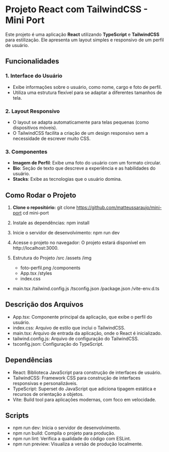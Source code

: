 # Projeto React com TailwindCSS - Mini Port

Este projeto é uma aplicação **React** utilizando **TypeScript** e **TailwindCSS** para estilização. Ele apresenta um layout simples e responsivo de um perfil de usuário.

## Funcionalidades

### 1. **Interface do Usuário**
   - Exibe informações sobre o usuário, como nome, cargo e foto de perfil.
   - Utiliza uma estrutura flexível para se adaptar a diferentes tamanhos de tela.

### 2. **Layout Responsivo**
   - O layout se adapta automaticamente para telas pequenas (como dispositivos móveis).
   - O TailwindCSS facilita a criação de um design responsivo sem a necessidade de escrever muito CSS.

### 3. **Componentes**
   - **Imagem de Perfil**: Exibe uma foto do usuário com um formato circular.
   - **Bio**: Seção de texto que descreve a experiência e as habilidades do usuário.
   - **Stacks**: Exibe as tecnologias que o usuário domina.

## Como Rodar o Projeto

1. **Clone o repositório:**
   git clone https://github.com/matteussaraujo/mini-port
   cd mini-port

2. Instale as dependências:
  npm install

3. Inicie o servidor de desenvolvimento:
    npm run dev
   
4. Acesse o projeto no navegador: O projeto estará disponível em http://localhost:3000.

5. Estrutura do Projeto
   /src
  /assets
    /img
      - foto-perfil.png
  /components
    - App.tsx
  /styles
    - index.css
  - main.tsx
/tailwind.config.js
/tsconfig.json
/package.json
/vite-env.d.ts

## Descrição dos Arquivos
- App.tsx: Componente principal da aplicação, que exibe o perfil do usuário.
- index.css: Arquivo de estilo que inclui o TailwindCSS.
- main.tsx: Arquivo de entrada da aplicação, onde o React é inicializado.
- tailwind.config.js: Arquivo de configuração do TailwindCSS.
- tsconfig.json: Configuração do TypeScript.

## Dependências
- React: Biblioteca JavaScript para construção de interfaces de usuário.
- TailwindCSS: Framework CSS para construção de interfaces responsivas e personalizáveis.
- TypeScript: Superset do JavaScript que adiciona tipagem estática e recursos de orientação a objetos.
- Vite: Build tool para aplicações modernas, com foco em velocidade.

## Scripts
- npm run dev: Inicia o servidor de desenvolvimento.
- npm run build: Compila o projeto para produção.
- npm run lint: Verifica a qualidade do código com ESLint.
- npm run preview: Visualiza a versão de produção localmente.
